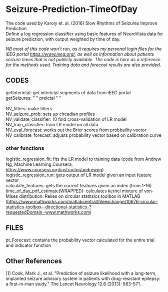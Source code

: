 # Seizure-Prediction-TimeOfDay
The code used by Karoly et. al. (2016) Slow Rhythms of Seizures Improve Prediction <br>
Define a log regression classifier using basic features of NeuroVista data for seizure prediction, with output weighted by time of day. <br>

<i>NB most of this code won't run, as it requires my personal login files for the iEEG portal https://www.ieeg.org/, 
as well as information about patients seizure times that is not publicly available. The code is here as a reference for the methods used. Training data and forecast results are also provided. </i>

## CODES

getInterictal: get interictal segments of data from iEEG portal <br>
getSeizures: " " preictal " " <br>
<br>
NV_filters: make filters <br>
NV_seizure_prob: sets up circadian profiles <br>
NV_validate_classifier: 10 fold cross-validation of LR model <br>
NV_train_classifier: train LR model on all data <br>
NV_eval_forecast: works out the Brier scores from probbaility vector
NV_calibrate_forecast: adjusts probability vector based on calibration curve

### other functions
logistic_regression_fit: fits the LR model to training data (code from Andrew Ng, Machine Learning Coursera, https://www.coursera.org/instructor/andrewng) <br>
logistic_regression_run: gets output of LR model given an input feature vector  <br>
calculate_features: gets the correct features given an index (from 1-16) <br>
time_of_day_pdf_estimate(WRAPPED): calculates kernel mixture of von-Mises distribution. Relies on circular statitsics toolbox in MATLAB 
(https://www.mathworks.com/matlabcentral/fileexchange/10676-circular-statistics-toolbox--directional-statistics-?requestedDomain=www.mathworks.com)


## FILES
pt_Forecast: contains the probability vector calculated for the entire trial and indicator function


## Other References

[1] Cook, Mark J., et al. "Prediction of seizure likelihood with a long-term, implanted seizure advisory system in patients with drug-resistant epilepsy: a first-in-man study." The Lancet Neurology 12.6 (2013): 563-571. <br>
